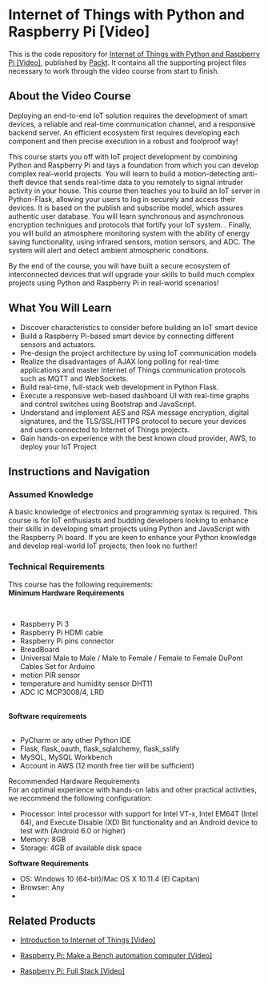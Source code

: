 # Internet of Things with Python and Raspberry Pi [Video]
This is the code repository for [	Internet of Things with Python and Raspberry Pi [Video]](https://www.packtpub.com/hardware-and-creative/internet-things-python-and-raspberry-pi-video), published by [Packt](https://www.packtpub.com/?utm_source=github). It contains all the supporting project files necessary to work through the video course from start to finish.
## About the Video Course
Deploying an end-to-end IoT solution requires the development of smart devices, a reliable and real-time communication channel, and a responsive backend server. An efficient ecosystem first requires developing each component and then precise execution in a robust and foolproof way!

This course starts you off with IoT project development by combining Python and Raspberry Pi and lays a foundation from which you can develop complex real-world projects. You will learn to build a motion-detecting anti-theft device that sends real-time data to you remotely to signal intruder activity in your house. This course then teaches you to build an IoT server in Python-Flask, allowing your users to log in securely and access their devices. It is based on the publish and subscribe model, which assures authentic user database. You will learn synchronous and asynchronous encryption techniques and protocols that fortify your IoT system. . Finally, you will build an atmosphere monitoring system with the ability of energy saving functionality, using infrared sensors, motion sensors, and ADC. The system will alert and detect ambient atmospheric conditions.

By the end of the course, you will have built a secure ecosystem of interconnected devices that will upgrade your skills to build much complex projects using Python and Raspberry Pi in real-world scenarios!

<H2>What You Will Learn</H2>
<DIV class=book-info-will-learn-text>
<UL>
<LI>Discover characteristics to consider before building an IoT smart device
<LI>Build a Raspberry Pi-based smart device by connecting different sensors and actuators. 
<LI>Pre-design the project architecture by using IoT communication models
<LI>Realize the disadvantages of AJAX long polling for real-time applications and master Internet of Things communication protocols such as MQTT and WebSockets.
<LI>Build real-time, full-stack web development in Python Flask.
<LI>Execute a responsive web-based dashboard UI with real-time graphs and control switches using Bootstrap and JavaScript. 
<LI>Understand and implement AES and RSA message encryption, digital signatures, and the TLS/SSL/HTTPS protocol to secure your devices and users connected to Internet of Things projects.
<LI>Gain hands-on experience with the best known cloud provider, AWS, to deploy your IoT Project </LI></UL></DIV>

## Instructions and Navigation
### Assumed Knowledge
A basic knowledge of electronics and programming syntax is required. This course is for IoT enthusiasts and budding developers looking to enhance their skills in developing smart projects using Python and JavaScript with the Raspberry Pi board. If you are keen to enhance your Python knowledge and develop real-world IoT projects, then look no further!
### Technical Requirements
This course has the following requirements:<br/>
<b>Minimum Hardware Requirements</b><br>

<br><ul><li>Raspberry Pi 3</li><li>Raspberry Pi HDMI cable</li><li>Raspberry Pi pins connector</li><li>BreadBoard</li><li>Universal Male to Male / Male to Female / Female to Female DuPont Cables Set for Arduino</li><li>motion PIR sensor</li><li>temperature and humidity sensor DHT11</li><li>ADC IC MCP3008/4, LRD </li></ul>

<br/>
<b>Software requirements</b><br>
<br><ul><li>PyCharm or any other Python IDE</li><li>Flask, flask_oauth, flask_sqlalchemy, flask_sslify</li><li>MySQL, MySQL Workbench</li><li>Account in AWS (12 month free tier will be sufficient)</li></ul>

Recommended Hardware Requirements</b><br>
For an optimal experience with hands-on labs and other practical activities, we recommend the following configuration:
<ul><li>Processor: Intel processor with support for Intel VT-x, Intel EM64T (Intel 64), and Execute Disable (XD) Bit functionality and an Android device to test with (Android 6.0 or higher)</li><li>Memory: 8GB</li><li>Storage: 4GB of available disk space</li></ul>

<b>Software Requirements</b><br><ul><li>OS: Windows 10 (64-bit)/Mac OS X 10.11.4 (El Capitan)</li><li>Browser: Any</li><li></ul>

## Related Products
* [Introduction to Internet of Things [Video]](https://www.packtpub.com/virtualization-and-cloud/introduction-internet-things-video)

* [Raspberry Pi: Make a Bench automation computer [Video]](https://www.packtpub.com/hardware-and-creative/raspberry-pi-make-bench-automation-computer-video)

* [Raspberry Pi: Full Stack [Video]](https://www.packtpub.com/hardware-and-creative/raspberry-pi-full-stack-video)

